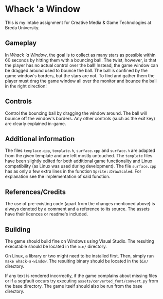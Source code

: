 # Whack 'a Window

This is my intake assignment for Creative Media & Game Technologies at Breda University.

## Gameplay

In *Whack 'a Window*, the goal is to collect as many stars as possible within 60 seconds by hitting them with a bouncing ball. The twist, however, is that the player has no actual control over the ball! Instead, the game window can be dragged around used to bounce the ball. The ball is confined by the game window's borders, but the stars are not. To find and gather them the player must drag the game window all over the monitor and bounce the ball in the right direction!

## Controls

Control the bouncing ball by dragging the window around. The ball will bounce off the window's borders. Any other controls (such as the exit key) are clearly explained in-game.

## Additional information

The files `templace.cpp`, `template.h`, `surface.cpp` and `surface.h` are adapted from the given template and are left mostly untouched. The `template` files have been slightly edited for both additional game functionality and Linux compatibility (as Linux was used during development). The file `surface.cpp` has as only a few extra lines in the function `Sprite::DrawScaled`. For explanation see the implementation of said function.

## References/Credits

The use of pre-existing code (apart from the changes mentioned above) is always denoted by a comment and a reference to its source. The assets have their licences or readme's included.

## Building

The game should build fine on Windows using Visual Studio. The resulting executable should be located in the `bin/` directory.

On Linux, a library or two might need to be installed first. Then, simply run `make whack-a-window`. The resulting binary should be located in the `bin/` directory.

If any text is rendered incorrectly, if the game complains about missing files or if a segfault occurs try executing `assets/converted_font/convert.py` from the base directory. The game itself should also be run from the base directory.
